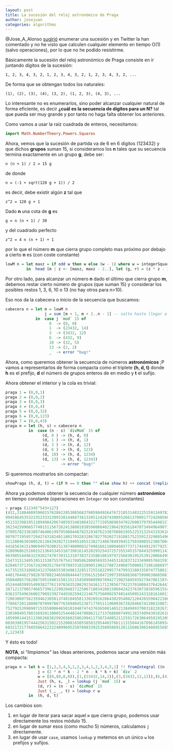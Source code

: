 ```yaml
---
layout: post
title: La sucesión del reloj astronómico de Praga
author: josejuan
categories: algorithms
---
```


@Jose_A_Alonso <a href="http://www.glc.us.es/~jalonso/exercitium/la-sucesion-del-reloj-astronomico-de-praga">sugirió</a> enumerar una sucesión y en Twitter la han comentado y no he visto que calculen cualquier elemento en tiempo O(1) (salvo operaciones), por lo que no he podido resistirme.

Básicamente la sucesión del reloj astronómico de Praga consiste en ir juntando dígitos de la sucesión:

```
1, 2, 3, 4, 3, 2, 1, 2, 3, 4, 3, 2, 1, 2, 3, 4, 3, 2, ...
```

De forma que se obtengan todos los naturales:

```
(1), (2), (3), (4), (3, 2), (1, 2, 3), (4, 3), ...
```

Lo interesante no es enumerarlos, sino poder alcanzar cualquier natural de forma eficiente, es decir **¿cuál es la secuencia de dígitos para un N?** tal que pueda ser muy grande y por tanto no haga falta obtener los anteriores.

Como vamos a usar la raíz cuadrada de enteros, necesitamos:

```haskell
import Math.NumberTheory.Powers.Squares
```

Ahora, vemos que la sucesión de partida va de 6 en 6 dígitos (123432) y que dichos **grupos** suman 15, si consideramos los **n** tales que su secuencia termina exactamente en un grupo **g**, debe ser:

```
n (n + 1) / 2 = 15 g
```

de donde

```
n = (-1 + sqrt(120 g + 1)) / 2
```

es decir, debe existir algún **z** tal que

```
z^2 = 120 g + 1
```

Dado **n** una cota de **g** es

```
g = n (n + 1) / 30
```

y del cuadrado perfecto

```
z^2 = 4 n (n + 1) + 1
```

por lo que el número **m** que cierra grupo completo mas próximo por debajo a cierto **n** es (con coste constante)

```haskell
lowM n = let maxz = if odd w then w else (w - 1) where w = integerSquareRoot $ 4 * n * (n + 1) + 1
         in  head [m | z <- [maxz, maxz - 2..], let (g, r) = (z * z - 1) `divMod` 120, r == 0, let m = (z - 1) `div` 2, m < n]
```

Por otro lado, para alcanzar un número **n** dado el último que cierra grupo **m**, debemos restar cierto número de grupos (que suman 15) y considerar los posibles restos 1, 3, 6, 10 o 13 (no hay otros para n>10).

Eso nos da la cabecera o inicio de la secuencia que buscamos:

```haskell
cabecera n = let m = lowM n
                 j = sum [m + 1, m + 2..n - 1] -- salto hasta llegar a n
             in  case j `mod` 15 of
                   0  -> (0, 0)
                   1  -> (23432, 14)
                   3  -> (3432, 12)
                   6  -> (432, 9)
                   10 -> (32, 5)
                   13 -> (2, 2)
                   _  -> error "bug!"
```

Ahora, como queremos obtener la secuencia de números **astronómicos** ;P vamos a representarlos de forma compacta como el triplete **(h, d, t)** donde **h** es el prefijo, **d** el número de grupos enteros de en medio y **t** el sufijo.


Ahora obtener el interior y la cola es trivial:

```haskell
praga 1 = (0,0,1)
praga 2 = (0,0,2)
praga 3 = (0,0,3)
praga 4 = (0,0,4)
praga 5 = (0,0,32)
praga 6 = (0,0,123)
praga 7 = (0,0,43)
praga n = let (h, s) = cabecera n
          in  case (n - s) `divMod` 15 of
                (d, 0 ) -> (h, d, 0)
                (d, 1 ) -> (h, d, 1)
                (d, 3 ) -> (h, d, 12)
                (d, 6 ) -> (h, d, 123)
                (d, 10) -> (h, d, 1234)
                (d, 13) -> (h, d, 12343)
                _       -> error "bug!"
```

Si queremos mostrarlos sin compactar:

```haskell
showPraga (h, d, t) = (if h == 0 then "" else show h) ++ concat (replicate d "123432") ++ (if t == 0 then "" else show t)
```

Ahora ya podemos obtener la secuencia de cualquier número **astronómico** en tiempo constante (operaciones en `Integer` no son constantes)

```haskell
> praga (12345^543+127)
(432,318840093960157628622853085683780590492647672185314832251591349782946086789365739474
99458645353223523332399338144687361320512428743085526613700917724280566663878314870335800
45133239819511094984206748593348106432277159586903470226003797954498327992309848186805312
36234259966577401511567262413888193859008040219642935618470734949649073892973859225142478
37095702336389746406199795908446782529307623307688619552253132543193618118041776941309182
90707719595729427431824011801703283286782770202719108175215912329805496719890944711589523
31128046303805261384392827219495105513827248678493945175038905523067804489002608599697849
44165634151906949792002513874080083274981661108046037737174449129779257332819868431906179
52889686251601521364534531673981614520293254372573553451578443259901143311679123857670923
90390554496322920274707393113107383723588108197972568301952539120066499128101822451275711
15473151349519511538755767541708586280856935344531828373233490957681593417731003045549281
62846737135672429035178478789331032890519022788724960750000171961086975965437708140123055
41735155310883412376665538349813285172551822995774799332803350747758813950917042154392994
44017644627982678708234656884444733561525047299739568836875998638685881378638633807817015
35084065756288759519483158115215458998099878942719025845939279478611074545467653741852375
45244403995549938277611976583520829234161171238567792237010084376426443392703742802870506
38712137905746657396122902048372250671803428015060424237630738385961554522778451615252327
03633754963600279692392744938259422146757560902974014450952433281616013078543684163380154
72063069756235946230581374810495813302891628643029540821204265598422166774955343816378021
77866720118008707099780776349404523871776511196093672828466741306320072527233917492564673
75279253990987153558006465010104874743763650814652138498937003182282672502834452166398974
23038849578033692013008525444824470086212713768600749913837409430182616021180349340237147
10599014415113962683829926560258629941173872488521125917263064958195209446978714565548023
08363981957444256315022152008165055858329544037661113150441676961458934236400465549365205
68321721776855864223224899695250789833925358950691281156863965406955685466527938842773438
2,12343)
```

Y ésto es todo!

**NOTA**, si _"limpiamos"_ las ideas anteriores, podemos sacar una versión más compacta:

```haskell
praga n = let k = [1,2,3,4,5,1,2,3,4,1,2,3,4,5,1] !! fromIntegral ((n - 1) `mod` 15)
              j = (2 * n * k - 2 * n - k * k + k) `div` 2
              w = [(0,(0,0,0)),(1,(23432,14,1)),(3,(3432,12,12)),(6,(432,9,123)),(10,(32,5,1234)),(13,(2,2,12343))]
              Just (h, s, _) = lookup (j `mod` 15) w
              (d, r) = (n - s) `divMod` 15
              Just (_, _, t) = lookup r w
          in  (h, d, t)
```

Los cambios son:
1. en lugar de iterar para sacar aquel `m` que cierra grupo, podemos usar directamente los restos módulo 15.
2. en lugar de sumar esos (como mucho 5) números, calculamos `j` directamente.
3. en lugar de usar `case`, usamos `lookup` y metemos en un único `w` los prefijos y sufijos.

